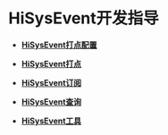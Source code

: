 # HiSysEvent开发指导



- **[HiSysEvent打点配置](subsys-dfx-hisysevent-logging-config.md)**

- **[HiSysEvent打点](subsys-dfx-hisysevent-logging.md)**

- **[HiSysEvent订阅](subsys-dfx-hisysevent-listening.md)**

- **[HiSysEvent查询](subsys-dfx-hisysevent-query.md)**

- **[HiSysEvent工具](subsys-dfx-hisysevent-tool.md)**